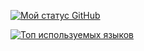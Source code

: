 [![Мой статус GitHub](https://github-readme-stats.vercel.app/api?username=MrKekMan04&show_icons=true&theme=radical)](https://github.com/MrKekMan04)

[![Топ используемых языков](https://github-readme-stats.vercel.app/api/top-langs/?username=MrKekMan04&layout=compact&theme=radical)](https://github.com/MrKekMan04)
